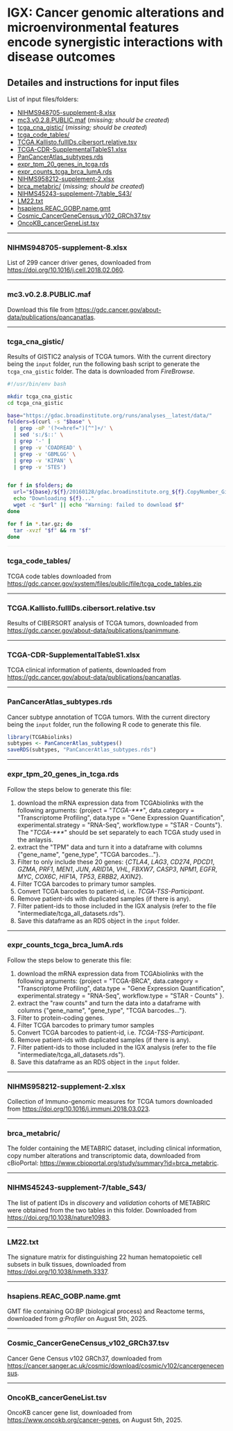 # IGX: Cancer genomic alterations and microenvironmental features encode synergistic interactions with disease outcomes

## Detailes and instructions for input files

List of input files/folders:
- [NIHMS948705-supplement-8.xlsx](#1)
- [mc3.v0.2.8.PUBLIC.maf](#2) (_missing; should be created_)
- [tcga_cna_gistic/](#3) (_missing; should be created_)
- [tcga_code_tables/](#4)
- [TCGA.Kallisto.fullIDs.cibersort.relative.tsv](#5)
- [TCGA-CDR-SupplementalTableS1.xlsx](#6)
- [PanCancerAtlas_subtypes.rds](#7)
- [expr_tpm_20_genes_in_tcga.rds](#8)
- [expr_counts_tcga_brca_lumA.rds](#9)
- [NIHMS958212-supplement-2.xlsx](#10)
- [brca_metabric/](#11) (_missing; should be created_)
- [NIHMS45243-supplement-7/table_S43/](#12)
- [LM22.txt](#13)
- [hsapiens.REAC_GOBP.name.gmt](#14)
- [Cosmic_CancerGeneCensus_v102_GRCh37.tsv](#15)
- [OncoKB_cancerGeneList.tsv](#16)

---

### <a id="1"></a>NIHMS948705-supplement-8.xlsx
List of 299 cancer driver genes, downloaded from https://doi.org/10.1016/j.cell.2018.02.060.

---

### <a id="2"></a>mc3.v0.2.8.PUBLIC.maf
Download this file from https://gdc.cancer.gov/about-data/publications/pancanatlas.

---

### <a id="3"></a>tcga_cna_gistic/
Results of GISTIC2 analysis of TCGA tumors. With the current directory being the `input` folder, run the following bash script to generate the `tcga_cna_gistic` folder. The data is downloaded from _FireBrowse_.
```bash
#!/usr/bin/env bash

mkdir tcga_cna_gistic
cd tcga_cna_gistic

base="https://gdac.broadinstitute.org/runs/analyses__latest/data/"
folders=$(curl -s "$base" \
  | grep -oP '(?<=href=")[^"]+/' \
  | sed 's:/$::' \
  | grep '-' |
  | grep -v 'COADREAD' \
  | grep -v 'GBMLGG' \
  | grep -v 'KIPAN' \
  | grep -v 'STES')


for f in $folders; do
  url="${base}/${f}/20160128/gdac.broadinstitute.org_${f}.CopyNumber_Gistic2.Level_4.2016012800.0.0.tar.gz"
  echo "Downloading ${f}..."
  wget -c "$url" || echo "Warning: failed to download $f"
done

for f in *.tar.gz; do
  tar -xvzf "$f" && rm "$f"
done
```

<hr style="border: 0; height: 1px; background: #eee;" />

### <a id="4"></a>tcga_code_tables/
TCGA code tables downloaded from https://gdc.cancer.gov/system/files/public/file/tcga_code_tables.zip

---

### <a id="5"></a>TCGA.Kallisto.fullIDs.cibersort.relative.tsv
Results of CIBERSORT analysis of TCGA tumors, downloaded from https://gdc.cancer.gov/about-data/publications/panimmune.

---

### <a id="6"></a>TCGA-CDR-SupplementalTableS1.xlsx
TCGA clinical information of patients, downloaded from https://gdc.cancer.gov/about-data/publications/pancanatlas.

---

### <a id="7"></a>PanCancerAtlas_subtypes.rds
Cancer subtype annotation of TCGA tumors. With the current directory being the `input` folder, run the following R code to generate this file.
```R
library(TCGAbiolinks)
subtypes <- PanCancerAtlas_subtypes()
saveRDS(subtypes, "PanCancerAtlas_subtypes.rds")
```

---

### <a id="8"></a>expr_tpm_20_genes_in_tcga.rds
Follow the steps below to generate this file:
1) download the mRNA expression data from TCGAbiolinks with the following arguments: {project = "_TCGA-***_", data.category = "Transcriptome Profiling", data.type = "Gene Expression Quantification", experimental.strategy = "RNA-Seq", workflow.type = "STAR - Counts"}. The "_TCGA-***_" should be set separately to each TCGA study used in the anlaysis.
2) extract the "TPM" data and turn it into a dataframe with columns {"gene_name", "gene_type", "TCGA barcodes..."}.
3) Filter to only include these 20 genes: {_CTLA4_, _LAG3_, _CD274_, _PDCD1_, _GZMA_, _PRF1_, _MEN1_, _JUN_, _ARID1A_, _VHL_, _FBXW7_, _CASP3_, _NPM1_, _EGFR_, _MYC_, _COX6C_, _HIF1A_, _TP53_, _ERBB2_, _AXIN2_}.
4) Filter TCGA barcodes to primary tumor samples.
5) Convert TCGA barcodes to patient-id, i.e. _TCGA-TSS-Participant_.
6) Remove patient-ids with duplicated samples (if there is any).
7) Filter patient-ids to those included in the IGX analysis (refer to the file "intermediate/tcga_all_datasets.rds").
8) Save this dataframe as an RDS object in the `input` folder.

---

### <a id="9"></a>expr_counts_tcga_brca_lumA.rds
Follow the steps below to generate this file:
1) download the mRNA expression data from TCGAbiolinks with the following arguments: {project = "TCGA-BRCA", data.category = "Transcriptome Profiling", data.type = "Gene Expression Quantification", experimental.strategy = "RNA-Seq", workflow.type = "STAR - Counts" }.
2) extract the "raw counts" and turn the data into a dataframe with columns {"gene_name", "gene_type", "TCGA barcodes..."}.
3) Filter to protein-coding genes.
4) Filter TCGA barcodes to primary tumor samples
5) Convert TCGA barcodes to patient-id, i.e. _TCGA-TSS-Participant_.
6) Remove patient-ids with duplicated samples (if there is any).
7) Filter patient-ids to those included in the IGX analysis (refer to the file "intermediate/tcga_all_datasets.rds").
8) Save this dataframe as an RDS object in the `input` folder.

---

### <a id="10"></a>NIHMS958212-supplement-2.xlsx
Collection of Immuno-genomic measures for TCGA tumors downloaded from https://doi.org/10.1016/j.immuni.2018.03.023.

---

### <a id="11"></a>brca_metabric/
The folder containing the METABRIC dataset, including clinical information, copy number alterations and transcriptomic data, downloaded from cBioPortal: https://www.cbioportal.org/study/summary?id=brca_metabric.

---

### <a id="12"></a>NIHMS45243-supplement-7/table_S43/
The list of patient IDs in _discovery_ and _validation_ cohorts of METABRIC were obtained from the two tables in this folder. Downloaded from https://doi.org/10.1038/nature10983.

---

### <a id="13"></a>LM22.txt
The signature matrix for distinguishing 22 human hematopoietic cell subsets in bulk tissues, downloaded from https://doi.org/10.1038/nmeth.3337.

---

### <a id="14"></a>hsapiens.REAC_GOBP.name.gmt
GMT file containing GO:BP (biological process) and Reactome terms, downloaded from _g:Profiler_ on August 5th, 2025.

---

### <a id="15"></a>Cosmic_CancerGeneCensus_v102_GRCh37.tsv
Cancer Gene Census v102 GRCh37, downloaded from https://cancer.sanger.ac.uk/cosmic/download/cosmic/v102/cancergenecensus.

---

### <a id="16"></a>OncoKB_cancerGeneList.tsv
OncoKB cancer gene list, downloaded from https://www.oncokb.org/cancer-genes, on August 5th, 2025.
